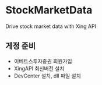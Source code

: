 # StockMarketData
Drive stock market data with Xing API

## 게정 준비
- 이베트스투자증권 회원가입
- XingAPI 최신버전 설치
- DevCenter 설치, dll 파일 설치
